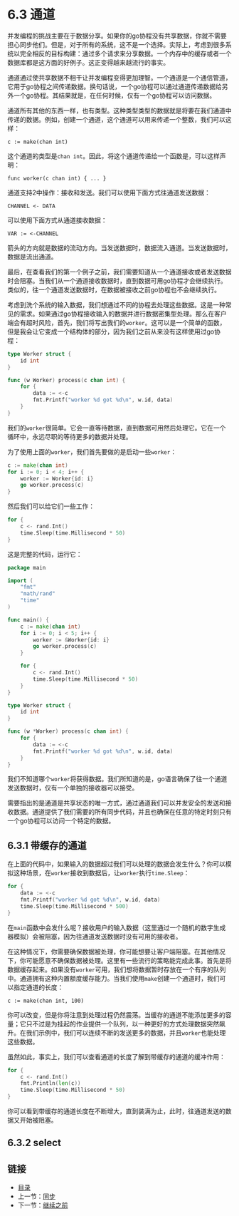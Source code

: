 # 6.3 通道

并发编程的挑战主要在于数据分享。如果你的go协程没有共享数据，你就不需要担心同步他们。但是，对于所有的系统，这不是一个选择。实际上，考虑到很多系统以完全相反的目标构建：通过多个请求来分享数据。一个内存中的缓存或者一个数据库都是这方面的好例子。这正变得越来越流行的事实。

通道通过使共享数据不相干让并发编程变得更加理智。一个通道是一个通信管道，它用于go协程之间传递数据。换句话说，一个go协程可以通过通道传递数据给另外一个go协程。其结果就是，在任何时候，仅有一个go协程可以访问数据。

通道所有其他的东西一样，也有类型。这种类型类型的数据就是将要在我们通道中传递的数据。例如，创建一个通道，这个通道可以用来传递一个整数，我们可以这样：


    c := make(chan int)


这个通道的类型是`chan int`。因此，将这个通道传递给一个函数是，可以这样声明：

    func worker(c chan int) { ... }

通道支持2中操作：接收和发送。我们可以使用下面方式往通道发送数据：

    CHANNEL <- DATA

可以使用下面方式从通道接收数据：

    VAR := <-CHANNEL

箭头的方向就是数据的流动方向。当发送数据时，数据流入通道。当发送数据时，数据是流出通道。

最后，在查看我们的第一个例子之前，我们需要知道从一个通道接收或者发送数据时会阻塞。当我们从一个通道接收数据时，直到数据可用go协程才会继续执行。类似的，往一个通道发送数据时，在数据被接收之前go协程也不会继续执行。

考虑到洗个系统的输入数据，我们想通过不同的协程去处理这些数据。这是一种常见的需求。如果通过go协程接收输入的数据并进行数据密集型处理。那么在客户端会有超时风险，首先，我们将写出我们的`worker`。这可以是一个简单的函数，但是我会让它变成一个结构体的部分，因为我们之前从来没有这样使用过go协程：

```go
type Worker struct {
    id int
}

func (w Worker) process(c chan int) {
    for {
        data := <-c
        fmt.Printf("worker %d got %d\n", w.id, data)
    }
}
```

我们的`worker`很简单。它会一直等待数据，直到数据可用然后处理它。它在一个循环中，永远尽职的等待更多的数据并处理。

为了使用上面的`worker`，我们首先要做的是启动一些`worker`：

```go
c := make(chan int)
for i := 0; i < 4; i++ {
    worker := Worker{id: i}
    go worker.process(c)
}
```

然后我们可以给它们一些工作：

```go
for {
    c <- rand.Int()
    time.Sleep(time.Millisecond * 50)
}
```

这是完整的代码，运行它：

```go
package main

import (
    "fmt"
    "math/rand"
    "time"
)

func main() {
    c := make(chan int)
    for i := 0; i < 5; i++ {
        worker := &Worker{id: i}
        go worker.process(c)
    }

    for {
        c <- rand.Int()
        time.Sleep(time.Millisecond * 50)
    }
}

type Worker struct {
    id int
}

func (w *Worker) process(c chan int) {
    for {
        data := <-c
        fmt.Printf("worker %d got %d\n", w.id, data)
    }
}
```

我们不知道哪个`worker`将获得数据。我们所知道的是，go语言确保了往一个通道发送数据时，仅有一个单独的接收器可以接受。

需要指出的是通道是共享状态的唯一方式，通过通道我们可以并发安全的发送和接收数据。通道提供了我们需要的所有同步代码，并且也确保在任意的特定时刻只有一个go协程可以访问一个特定的数据。

## 6.3.1 带缓存的通道

在上面的代码中，如果输入的数据超过我们可以处理的数据会发生什么？你可以模拟这种场景，在`worker`接收到数据后，让`worker`执行`time.Sleep`：

```go
for {
    data := <-c
    fmt.Printf("worker %d got %d\n", w.id, data)
    time.Sleep(time.Millisecond * 500)
}
```

在`main`函数中会发什么呢？接收用户的输入数据（这里通过一个随机的数字生成器模拟）会被阻塞，因为往通道发送数据时没有可用的接收者。

在这种情况下，你需要确保数据被处理，你可能想要让客户端阻塞。在其他情况下，你可能愿意不确保数据被处理。这里有一些流行的策略能完成此事。首先是将数据缓存起来。如果没有`worker`可用，我们想将数据暂时存放在一个有序的队列中。通道拥有这种内置额度缓存能力。当我们使用`make`创建一个通道时，我们可以指定通道的长度：

    c := make(chan int, 100)

你可以改变，但是你将注意到处理过程仍然震荡。当缓存的通道不能添加更多的容量；它只不过是为挂起的作业提供一个队列，以一种更好的方式处理数据突然飙升。在我们示例中，我们可以连续不断的发送更多的数据，并且`worker`也能处理这些数据。

虽然如此，事实上，我们可以查看通道的长度了解到带缓存的通道的缓冲作用：

```go
for {
    c <- rand.Int()
    fmt.Println(len(c))
    time.Sleep(time.Millisecond * 50)
}
```

你可以看到带缓存的通道长度在不断增大，直到装满为止，此时，往通道发送的数据又开始被阻塞。

## 6.3.2 select

## 链接

- [目录](directory.md)
- 上一节：[同步](6.2.md)
- 下一节：[继续之前](6.4.md)
